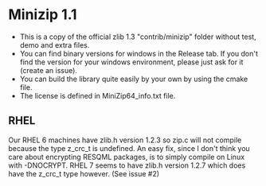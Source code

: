 
# Minizip 1.1
 - This is a copy of the official zlib 1.3 "contrib/minizip" folder without test, demo and extra files.
 - You can find binary versions for windows in the Release tab. If you don't find the version for your windows environment, please just ask for it (create an issue).
 - You can build the library quite easily by your own by using the cmake file.
 - The license is defined in MiniZip64_info.txt file.

## RHEL 
Our RHEL 6 machines have zlib.h version 1.2.3 so zip.c will not compile because the type z_crc_t is undefined. An easy fix, since I don't think you care about encrypting RESQML packages, is to simply compile on Linux with -DNOCRYPT.
RHEL 7 seems to have zlib.h version 1.2.7 which does have the z_crc_t type however. (See issue #2)
